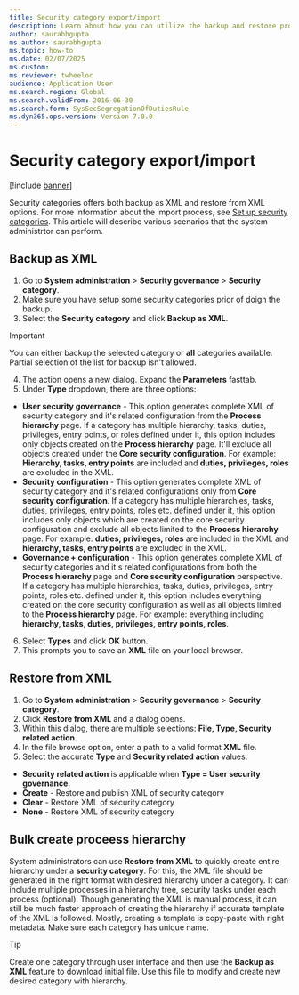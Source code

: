 ```yaml
--- 
title: Security category export/import
description: Learn about how you can utilize the backup and restore processes available on Security category form to do bulk operations related to category. 
author: saurabhgupta
ms.author: saurabhgupta
ms.topic: how-to
ms.date: 02/07/2025
ms.custom:
ms.reviewer: twheeloc 
audience: Application User  
ms.search.region: Global
ms.search.validFrom: 2016-06-30
ms.search.form: SysSecSegregationOfDutiesRule
ms.dyn365.ops.version: Version 7.0.0 
---
```


# Security category export/import

[!include [banner](../../../finance/includes/banner.md)]

Security categories offers both backup as XML and restore from XML options. For more information about the import process, see [Set up security categories](security-category.md#import-an-existing-category). This article will describe various scenarios that the system administrtor can perform.

## Backup as XML
1. Go to **System administration** \> **Security governance** \> **Security category**.
2. Make sure you have setup some security categories prior of doign the backup.  
3. Select the **Security category** and click **Backup as XML**. 
> [!IMPORTANT] 
> You can either backup the selected category or **all** categories available. Partial selection of the list for backup isn't allowed.  
4. The action opens a new dialog. Expand the **Parameters** fasttab.
5. Under **Type** dropdown, there are three options:
 - **User security governance** - This option generates complete XML of security category and it's related configuration from the **Process hierarchy** page. If a category has multiple hierarchy, tasks, duties, privileges, entry points, or roles defined under it, this option includes only objects created on the **Process hierarchy** page. It'll exclude all objects created under the **Core security configuration**. For example: **Hierarchy, tasks, entry points** are included and **duties, privileges, roles** are excluded in the XML. 
 - **Security configuration** - This option generates complete XML of security category and it's related configurations only from **Core security configuration**. If a category has multiple hierarchies, tasks, duties, privileges, entry points, roles etc. defined under it, this option includes only objects which are created on the core security configuration and exclude all objects limited to the **Process hierarchy** page. For example: **duties, privileges, roles** are included in the XML and **hierarchy, tasks, entry points** are excluded in the XML.
 - **Governance + configuration** - This option generates complete XML of security categories and it's related configurations from both the **Process hierarchy** page and **Core security configuration** perspective. If a category has multiple hierarchies, tasks, duties, privileges, entry points, roles etc. defined under it, this option includes everything created on the core security configuration as well as all objects limited to the **Process hierarchy** page. For example: everything including **hierarchy, tasks, duties, privileges, entry points, roles**.
6. Select **Types** and click **OK** button.
7. This prompts you to save an **XML** file on your local browser. 

## Restore from XML
1. Go to **System administration** \> **Security governance** \> **Security category**.  
2. Click **Restore from XML** and a dialog opens.
3. Within this dialog, there are multiple selections: **File, Type, Security related action**. 
4. In the file browse option, enter a path to a valid format **XML** file.
5. Select the accurate **Type** and **Security related action** values.
 - **Security related action** is applicable when **Type = User security governance**.
 - **Create** - Restore and publish XML of security category
 - **Clear** - Restore XML of security category
 - **None** - Restore XML of security category 

## Bulk create proceess hierarchy
System administrators can use **Restore from XML** to quickly create entire hierarchy under a **security category**. For this, the XML file should be generated in the right format with desired hierarchy under a category. It can include multiple processes in a hierarchy tree, security tasks under each process (optional). Though generating the XML is manual process, it can still be much faster approach of creating the hierarchy if accurate template of the XML is followed. Mostly, creating a template is copy-paste with right metadata. Make sure each category has unique name.    
> [!TIP] 
> Create one category through user interface and then use the **Backup as XML** feature to download initial file. Use this file to modify and create new desired category with hierarchy. 
